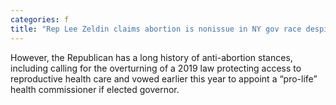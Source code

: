 ```yaml
---
categories: f
title: "Rep Lee Zeldin claims abortion is nonissue in NY gov race despite earlier comments and voting record "
---
```

However, the Republican has a long history of anti-abortion stances, including calling for the overturning of a 2019 law protecting access to reproductive health care and vowed earlier this year to appoint a “pro-life” health commissioner if elected governor.